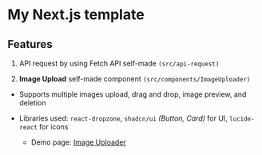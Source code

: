 # My Next.js template

## Features

1. API request by using Fetch API self-made `(src/api-request)`

2. **Image Upload** self-made component `(src/components/ImageUploader)`

- Supports multiple images upload, drag and drop, image preview, and deletion
- Libraries used: `react-dropzone`, `shadcn/ui` *(Button, Card)* for UI, `lucide-react` for icons

    * Demo page: [Image Uploader](http://localhost:3000/image-uploader)